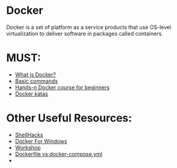 # Docker
Docker is a set of platform as a service products that use OS-level virtualization to deliver software in packages called containers.

# MUST:
<ul>
  <li><a href="https://docs.docker.com/">What is Docker?</a></li>
  <li><a href="https://github.com/HackTechGO/Docker/blob/master/basic-docker-commands.md">Basic commands</a></li>  
  <li><a href="https://kodekloud.com/p/docker-for-the-absolute-beginner-hands-on">Hands-n Docker course for beginners</a></li>
  <li><a href="https://github.com/eficode-academy/docker-katas">Docker katas</a></li>
</ul>

# Other Useful Resources:
<ul>
  <li><a href="https://www.shellhacks.com/tag/docker/">ShellHacks</a></li>
  <li><a href="https://www.evernote.com/shard/s386/sh/48d393ea-c874-4da2-b4e8-413f4b5f24c3/a46afb6e6f1bd4296ea4017c4328e5f3">Docker For Windows</a></li>
  <li><a href="https://github.com/gvilarino/docker-workshop">Workshop</a></li>
  <li><a href="https://www.evernote.com/shard/s386/u/0/sh/e82542cb-54d8-4b0c-afd4-678575b311c5/26d6f1edaecee02cadb6c3b09d4d5750"> Dockerfile vs docker-compose.yml</a></li>
  <li><a href=""></a></li>
</ul
